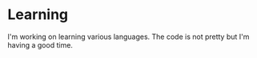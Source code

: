 Learning
========

I'm working on learning various languages. The code is not pretty but I'm having a good time.   
